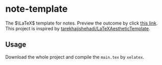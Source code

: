 # note-template

The $\LaTeX$ template for notes. Preview the outcome by click [this link](https://github.com/chen-huaneng/note-template/blob/main/main.pdf). This project is inspired by [tarekhajjshehadi/LaTeXAestheticTemplate](https://github.com/tarekhajjshehadi/LaTeXAestheticTemplate). 

## Usage

Download the whole project and compile the `main.tex` by `xelatex`. 

